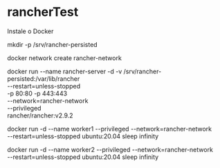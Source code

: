 # rancherTest

Instale o Docker

mkdir -p /srv/rancher-persisted

docker network create rancher-network

docker run --name rancher-server -d -v /srv/rancher-persisted:/var/lib/rancher \
--restart=unless-stopped \
-p 80:80 -p 443:443 \
--network=rancher-network \
--privileged \
rancher/rancher:v2.9.2

docker run -d --name worker1 --privileged --network=rancher-network \
--restart=unless-stopped ubuntu:20.04 sleep infinity

docker run -d --name worker2 --privileged --network=rancher-network \
--restart=unless-stopped ubuntu:20.04 sleep infinity